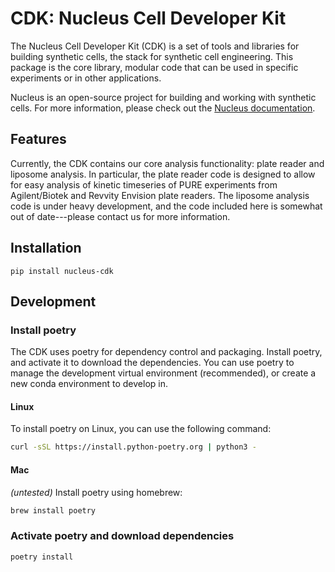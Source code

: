 # CDK: Nucleus Cell Developer Kit
The Nucleus Cell Developer Kit (CDK) is a set of tools and libraries for building synthetic cells, the stack for synthetic cell engineering. This package is the core library, modular code that can be used in specific experiments or in other applications.

Nucleus is an open-source project for building and working with synthetic cells. For more information, please check out the [Nucleus documentation](https://nucleus.bnext.bio/).

## Features
Currently, the CDK contains our core analysis functionality: plate reader and liposome analysis. In particular, the plate reader code is designed to allow for easy analysis of kinetic timeseries of PURE experiments from Agilent/Biotek and Revvity Envision plate readers. The liposome analysis code is under heavy development, and the code included here is somewhat out of date---please contact us for more information.

## Installation
`pip install nucleus-cdk`

## Development
### Install poetry
The CDK uses poetry for dependency control and packaging. Install poetry, and activate it to download the dependencies. You can use poetry to manage the development virtual environment (recommended), or create a new conda environment to develop in.

#### Linux
To install poetry on Linux, you can use the following command:

```bash
curl -sSL https://install.python-poetry.org | python3 -
```

#### Mac
*(untested)* Install poetry using homebrew:
```bash
brew install poetry
```

### Activate poetry and download dependencies
```bash
poetry install
```
